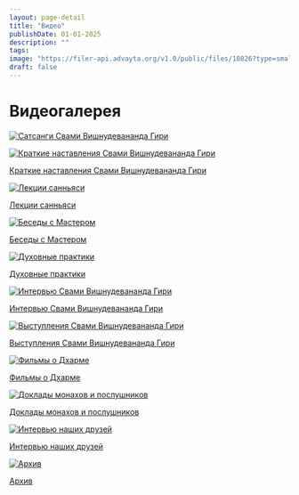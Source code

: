 ```yaml
---
layout: page-detail
title: "Видео"
publishDate: 01-01-2025
description: ""
tags:
image: "https://filer-api.advayta.org/v1.0/public/files/10826?type=small"
draft: false
---
```


# Видеогалерея
[ ![Сатсанги Свами Вишнудевананда Гири](https://filer-api.advayta.org/v1.0/public/files/10826?size=medium "Сатсанги Свами Вишнудевананда Гири") ](/video/satsangi-svami-vishnudevananda-giri/) 

[ ![Краткие наставления Свами Вишнудевананда Гири](https://filer-api.advayta.org/v1.0/public/files/10833?size=medium "Краткие наставления Свами Вишнудевананда Гири") ](/video/kratkie-nastavleniya-svami-vishnudevananda-giri/) 

[Краткие наставления Свами Вишнудевананда Гири](/video/kratkie-nastavleniya-svami-vishnudevananda-giri/)

[ ![Лекции санньяси](https://filer-api.advayta.org/v1.0/public/files/10848?size=medium "Лекции санньяси") ](/video/lektsii-sannyasi/) 

[Лекции санньяси](/video/lektsii-sannyasi/)

[ ![Беседы с Мастером](https://filer-api.advayta.org/v1.0/public/files/10871?size=medium "Беседы с Мастером") ](/video/besedy-s-masterom/) 

[Беседы с Мастером](/video/besedy-s-masterom/)

[ ![Духовные практики](https://filer-api.advayta.org/v1.0/public/files/10875?size=medium "Духовные практики") ](/video/dukhovnye-praktiki/) 

[Духовные практики](/video/dukhovnye-praktiki/)

[ ![Интервью Свами Вишнудевананда Гири](https://filer-api.advayta.org/v1.0/public/files/10906?size=medium "Интервью Свами Вишнудевананда Гири") ](/video/intervyu-svami-vishnudevananda-giri/) 

[Интервью Свами Вишнудевананда Гири](/video/intervyu-svami-vishnudevananda-giri/)

[ ![Выступления Свами Вишнудевананда Гири](https://filer-api.advayta.org/v1.0/public/files/10928?size=medium "Выступления Свами Вишнудевананда Гири") ](/video/vystupleniya-svami-vishnudevananda-giri/) 

[Выступления Свами Вишнудевананда Гири](/video/vystupleniya-svami-vishnudevananda-giri/)

[ ![Фильмы о Дхарме](https://filer-api.advayta.org/v1.0/public/files/10953?size=medium "Фильмы о Дхарме") ](/video/films/) 

[Фильмы о Дхарме](/video/films/)

[ ![Доклады монахов и послушников](https://filer-api.advayta.org/v1.0/public/files/10975?size=medium "Доклады монахов и послушников") ](/video/doklady-monakhov-i-poslushnikov/) 

[Доклады монахов и послушников](/video/doklady-monakhov-i-poslushnikov/)

[ ![Интервью наших друзей](https://filer-api.advayta.org/v1.0/public/files/11000?size=medium "Интервью наших друзей") ](/video/intervyu-nashikh-druzey/) 

[Интервью наших друзей](/video/intervyu-nashikh-druzey/)

[ ![Архив](https://filer-api.advayta.org/v1.0/public/files/11025?size=medium "Архив") ](/video/arkhiv/) 

[Архив](/video/arkhiv/)
